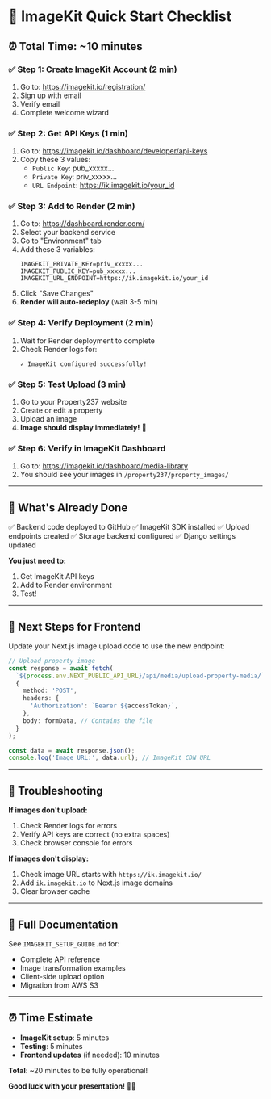 # 🚀 ImageKit Quick Start Checklist

## ⏰ Total Time: ~10 minutes

### ✅ Step 1: Create ImageKit Account (2 min)
1. Go to: https://imagekit.io/registration/
2. Sign up with email
3. Verify email
4. Complete welcome wizard

### ✅ Step 2: Get API Keys (1 min)
1. Go to: https://imagekit.io/dashboard/developer/api-keys
2. Copy these 3 values:
   - `Public Key`: pub_xxxxx...
   - `Private Key`: priv_xxxxx...
   - `URL Endpoint`: https://ik.imagekit.io/your_id

### ✅ Step 3: Add to Render (2 min)
1. Go to: https://dashboard.render.com/
2. Select your backend service
3. Go to "Environment" tab
4. Add these 3 variables:
   ```
   IMAGEKIT_PRIVATE_KEY=priv_xxxxx...
   IMAGEKIT_PUBLIC_KEY=pub_xxxxx...
   IMAGEKIT_URL_ENDPOINT=https://ik.imagekit.io/your_id
   ```
5. Click "Save Changes"
6. **Render will auto-redeploy** (wait 3-5 min)

### ✅ Step 4: Verify Deployment (2 min)
1. Wait for Render deployment to complete
2. Check Render logs for:
   ```
   ✓ ImageKit configured successfully!
   ```

### ✅ Step 5: Test Upload (3 min)
1. Go to your Property237 website
2. Create or edit a property
3. Upload an image
4. **Image should display immediately!** 🎉

### ✅ Step 6: Verify in ImageKit Dashboard
1. Go to: https://imagekit.io/dashboard/media-library
2. You should see your images in `/property237/property_images/`

---

## 🎯 What's Already Done

✅ Backend code deployed to GitHub
✅ ImageKit SDK installed
✅ Upload endpoints created
✅ Storage backend configured
✅ Django settings updated

**You just need to:**
1. Get ImageKit API keys
2. Add to Render environment
3. Test!

---

## 📱 Next Steps for Frontend

Update your Next.js image upload code to use the new endpoint:

```typescript
// Upload property image
const response = await fetch(
  `${process.env.NEXT_PUBLIC_API_URL}/api/media/upload-property-media/`,
  {
    method: 'POST',
    headers: {
      'Authorization': `Bearer ${accessToken}`,
    },
    body: formData, // Contains the file
  }
);

const data = await response.json();
console.log('Image URL:', data.url); // ImageKit CDN URL
```

---

## 🐛 Troubleshooting

**If images don't upload:**
1. Check Render logs for errors
2. Verify API keys are correct (no extra spaces)
3. Check browser console for errors

**If images don't display:**
1. Check image URL starts with `https://ik.imagekit.io/`
2. Add `ik.imagekit.io` to Next.js image domains
3. Clear browser cache

---

## 📖 Full Documentation

See `IMAGEKIT_SETUP_GUIDE.md` for:
- Complete API reference
- Image transformation examples
- Client-side upload option
- Migration from AWS S3

---

## ⏰ Time Estimate

- **ImageKit setup**: 5 minutes
- **Testing**: 5 minutes
- **Frontend updates** (if needed): 10 minutes

**Total**: ~20 minutes to be fully operational!

**Good luck with your presentation! 🎤🚀**
